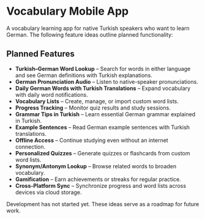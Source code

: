 # Vocabulary Mobile App

A vocabulary learning app for native Turkish speakers who want to learn German. The following feature ideas outline planned functionality:

## Planned Features

- **Turkish–German Word Lookup** – Search for words in either language and see German definitions with Turkish explanations.
- **German Pronunciation Audio** – Listen to native-speaker pronunciations.
- **Daily German Words with Turkish Translations** – Expand vocabulary with daily word notifications.
- **Vocabulary Lists** – Create, manage, or import custom word lists.
- **Progress Tracking** – Monitor quiz results and study sessions.
- **Grammar Tips in Turkish** – Learn essential German grammar explained in Turkish.
- **Example Sentences** – Read German example sentences with Turkish translations.
- **Offline Access** – Continue studying even without an internet connection.
- **Personalized Quizzes** – Generate quizzes or flashcards from custom word lists.
- **Synonym/Antonym Lookup** – Browse related words to broaden vocabulary.
- **Gamification** – Earn achievements or streaks for regular practice.
- **Cross-Platform Sync** – Synchronize progress and word lists across devices via cloud storage.

Development has not started yet. These ideas serve as a roadmap for future work.
